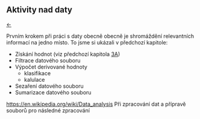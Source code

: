 <!-- #region -->
## Aktivity nad daty

[←](../Readme.md)

Prvním krokem při práci s daty obecně obecně je shromáždění relevantních informací na jedno místo. 
To jsme si ukázali v předchozí kapitole:

- Získání hodnot (viz předchozí kapitola [3A](3A_dotazy))
- Filtrace datového souboru
- Výpočet derivované hodnoty 
    - klasifikace
    - kalulace
- Sezaření datového souboru
- Sumarizace datového souboru


https://en.wikipedia.org/wiki/Data_analysis
Při zpracování dat a přípravě souborů pro následné zpracování

   
<!-- #endregion -->

```python

```
